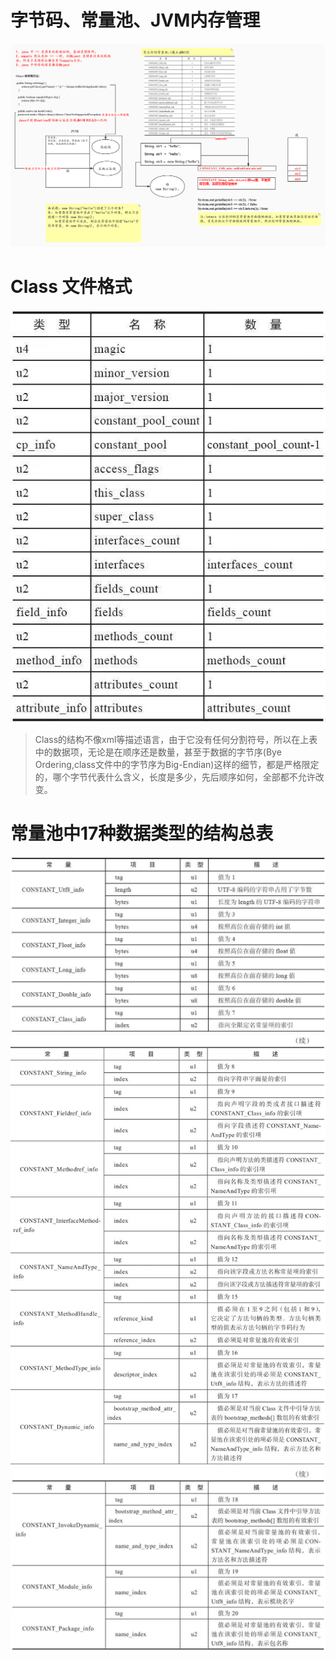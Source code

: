 # 字节码、常量池、JVM内存管理
![](../../images/java-se-005.jpg)

#

# Class 文件格式
![](../../images/java-classfile-structer.jpg)
> Class的结构不像xml等描述语言，由于它没有任何分割符号，所以在上表中的数据项，无论是在顺序还是数量，甚至于数据的字节序(Bye Ordering,class文件中的字节序为Big-Endian)这样的细节，都是严格限定的，哪个字节代表什么含义，长度是多少，先后顺序如何，全部都不允许改变。

# 常量池中17种数据类型的结构总表
![](../../images/java-constant-pool-1.jpg)
![](../../images/java-constant-pool-2.jpg)
![](../../images/java-constant-pool-3.jpg)
